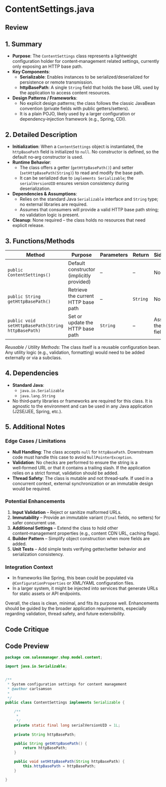 # ContentSettings.java

## Review

## 1. Summary
- **Purpose**: The `ContentSettings` class represents a lightweight configuration holder for content‑management related settings, currently only exposing an HTTP base path.
- **Key Components**:
  - **Serializable**: Enables instances to be serialized/deserialized for persistence or remote transmission.
  - **httpBasePath**: A single `String` field that holds the base URL used by the application to access content resources.
- **Design Patterns / Frameworks**:
  - No explicit design patterns; the class follows the classic JavaBean convention (private fields with public getters/setters).
  - It is a plain POJO, likely used by a larger configuration or dependency‑injection framework (e.g., Spring, CDI).

## 2. Detailed Description
- **Initialization**: When a `ContentSettings` object is instantiated, the `httpBasePath` field is initialized to `null`. No constructor is defined, so the default no‑arg constructor is used.
- **Runtime Behavior**:
  - The class offers a getter (`getHttpBasePath()`) and setter (`setHttpBasePath(String)`) to read and modify the base path.
  - It can be serialized due to `implements Serializable`; the `serialVersionUID` ensures version consistency during deserialization.
- **Dependencies & Assumptions**:
  - Relies on the standard Java `Serializable` interface and `String` type; no external libraries are required.
  - Assumes that consumers will provide a valid HTTP base path string; no validation logic is present.
- **Cleanup**: None required – the class holds no resources that need explicit release.

## 3. Functions/Methods
| Method | Purpose | Parameters | Return | Side‑Effects |
|--------|---------|------------|--------|--------------|
| `public ContentSettings()` | Default constructor (implicitly provided) | – | – | None |
| `public String getHttpBasePath()` | Retrieve the current HTTP base path | – | `String` | None |
| `public void setHttpBasePath(String httpBasePath)` | Set or update the HTTP base path | `String` | – | Assigns to the internal field |

*Reusable / Utility Methods*: The class itself is a reusable configuration bean. Any utility logic (e.g., validation, formatting) would need to be added externally or via a subclass.

## 4. Dependencies
- **Standard Java**:
  - `java.io.Serializable`
  - `java.lang.String`
- No third‑party libraries or frameworks are required for this class. It is agnostic to the environment and can be used in any Java application (J2SE/JEE, Spring, etc.).

## 5. Additional Notes
### Edge Cases / Limitations
- **Null Handling**: The class accepts `null` for `httpBasePath`. Downstream code must handle this case to avoid `NullPointerException`.
- **Validation**: No checks are performed to ensure the string is a well‑formed URL or that it contains a trailing slash. If the application relies on a strict format, validation should be added.
- **Thread Safety**: The class is mutable and not thread‑safe. If used in a concurrent context, external synchronization or an immutable design would be required.

### Potential Enhancements
1. **Input Validation** – Reject or sanitize malformed URLs.
2. **Immutability** – Provide an immutable variant (`final` fields, no setters) for safer concurrent use.
3. **Additional Settings** – Extend the class to hold other content‑management properties (e.g., content CDN URL, caching flags).
4. **Builder Pattern** – Simplify object construction when more fields are added.
5. **Unit Tests** – Add simple tests verifying getter/setter behavior and serialization consistency.

### Integration Context
- In frameworks like Spring, this bean could be populated via `@ConfigurationProperties` or XML/YAML configuration files.
- In a larger system, it might be injected into services that generate URLs for static assets or API endpoints.

Overall, the class is clean, minimal, and fits its purpose well. Enhancements should be guided by the broader application requirements, especially regarding validation, thread safety, and future extensibility.

## Code Critique



## Code Preview

```java
package com.salesmanager.shop.model.content;

import java.io.Serializable;


/**
 * System configuration settings for content management
 * @author carlsamson
 *
 */
public class ContentSettings implements Serializable {

	/**
	 * 
	 */
	private static final long serialVersionUID = 1L;
	
	private String httpBasePath;

	public String getHttpBasePath() {
		return httpBasePath;
	}

	public void setHttpBasePath(String httpBasePath) {
		this.httpBasePath = httpBasePath;
	}

}



```
